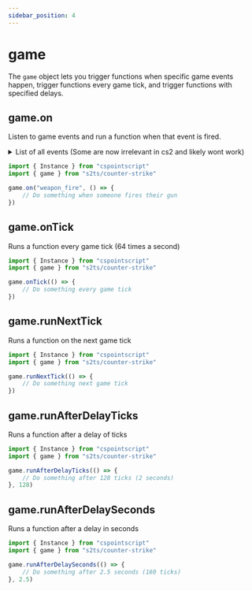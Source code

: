 ```yaml
---
sidebar_position: 4
---
```


# game

The `game` object lets you trigger functions when specific game events happen, trigger functions every game tick, and trigger functions with specified delays.

## game.on

Listen to game events and run a function when that event is fired.

<details>
    <summary>List of all events (Some are now irrelevant in cs2 and likely wont work)</summary>
    - player_death
    - other_death
    - player_hurt
    - item_purchase
    - bomb_beginplant
    - bomb_abortplant
    - bomb_planted
    - bomb_defused
    - bomb_exploded
    - bomb_dropped
    - bomb_pickup
    - defuser_dropped
    - defuser_pickup
    - announce_phase_end
    - cs_intermission
    - bomb_begindefuse
    - bomb_abortdefuse
    - hostage_follows
    - hostage_hurt
    - hostage_killed
    - hostage_rescued
    - hostage_stops_following
    - hostage_rescued_all
    - hostage_call_for_help
    - vip_escaped
    - vip_killed
    - player_radio
    - bomb_beep
    - weapon_fire
    - weapon_fire_on_empty
    - grenade_thrown
    - weapon_reload
    - weapon_zoom
    - silencer_detach
    - inspect_weapon
    - weapon_zoom_rifle
    - player_spawned
    - item_pickup
    - item_pickup_slerp
    - item_pickup_failed
    - item_remove
    - ammo_pickup
    - item_equip
    - enter_buyzone
    - exit_buyzone
    - buytime_ended
    - enter_bombzone
    - exit_bombzone
    - enter_rescue_zone
    - exit_rescue_zone
    - silencer_off
    - silencer_on
    - buymenu_open
    - buymenu_close
    - round_prestart
    - round_poststart
    - round_start
    - round_end
    - grenade_bounce
    - hegrenade_detonate
    - flashbang_detonate
    - smokegrenade_detonate
    - smokegrenade_expired
    - molotov_detonate
    - decoy_detonate
    - decoy_started
    - tagrenade_detonate
    - inferno_startburn
    - inferno_expire
    - inferno_extinguish
    - decoy_firing
    - bullet_impact
    - player_footstep
    - player_jump
    - player_blind
    - player_falldamage
    - door_moving
    - round_freeze_end
    - mb_input_lock_success
    - mb_input_lock_cancel
    - nav_blocked
    - nav_generate
    - player_stats_updated
    - achievement_info_loaded
    - spec_target_updated
    - spec_mode_updated
    - hltv_changed_mode
    - cs_game_disconnected
    - cs_win_panel_round
    - cs_win_panel_match
    - cs_match_end_restart
    - cs_pre_restart
    - player_avenged_teammate
    - achievement_earned
    - achievement_earned_local
    - repost_xbox_achievements
    - match_end_conditions
    - round_mvp
    - player_decal
    - teamplay_round_start
    - show_survival_respawn_status
    - client_disconnect
    - gg_killed_enemy
    - switch_team
    - write_profile_data
    - trial_time_expired
    - update_matchmaking_stats
    - player_reset_vote
    - enable_restart_voting
    - sfuievent
    - start_vote
    - player_given_c4
    - bot_takeover
    - jointeam_failed
    - teamchange_pending
    - material_default_complete
    - cs_prev_next_spectator
    - nextlevel_changed
    - seasoncoin_levelup
    - tournament_reward
    - start_halftime
    - ammo_refill
    - parachute_pickup
    - parachute_deploy
    - dronegun_attack
    - drone_dispatched
    - loot_crate_visible
    - loot_crate_opened
    - open_crate_instr
    - smoke_beacon_paradrop
    - survival_paradrop_spawn
    - survival_paradrop_break
    - drone_cargo_detached
    - drone_above_roof
    - choppers_incoming_warning
    - firstbombs_incoming_warning
    - dz_item_interaction
    - survival_teammate_respawn
    - survival_no_respawns_warning
    - survival_no_respawns_final
    - player_ping
    - player_ping_stop
    - guardian_wave_restart
</details>

```ts title="Trigger a function on the weapon_fire event"
import { Instance } from "cspointscript"
import { game } from "s2ts/counter-strike"

game.on("weapon_fire", () => {
    // Do something when someone fires their gun
})
```

## game.onTick

Runs a function every game tick (64 times a second)

```ts title="Run a function every game tick"
import { Instance } from "cspointscript"
import { game } from "s2ts/counter-strike"

game.onTick(() => {
    // Do something every game tick
})
```

## game.runNextTick

Runs a function on the next game tick

```ts title="Run a function on the next game tick"
import { Instance } from "cspointscript"
import { game } from "s2ts/counter-strike"

game.runNextTick(() => {
    // Do something next game tick
})
```

## game.runAfterDelayTicks

Runs a function after a delay of ticks

```ts title="Run a function after a delay of ticks"
import { Instance } from "cspointscript"
import { game } from "s2ts/counter-strike"

game.runAfterDelayTicks(() => {
    // Do something after 128 ticks (2 seconds)
}, 128)
```

## game.runAfterDelaySeconds

Runs a function after a delay in seconds

```ts title="Run a function after a delay in seconds"
import { Instance } from "cspointscript"
import { game } from "s2ts/counter-strike"

game.runAfterDelaySeconds(() => {
    // Do something after 2.5 seconds (160 ticks)
}, 2.5)
```